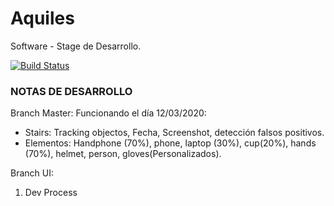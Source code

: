 # Aquiles

Software - Stage de Desarrollo.

[![Build Status](https://travis-ci.org/joemccann/dillinger.svg?branch=master)](https://travis-ci.org/joemccann/dillinger)

### NOTAS DE DESARROLLO

Branch Master:
  Funcionando el día 12/03/2020:
  - Stairs: Tracking objectos, Fecha, Screenshot, detección falsos positivos.
  - Elementos: Handphone (70%), phone, laptop (30%), cup(20%), hands (70%), helmet, person, gloves(Personalizados).
    
Branch UI:
  1) Dev Process
  
